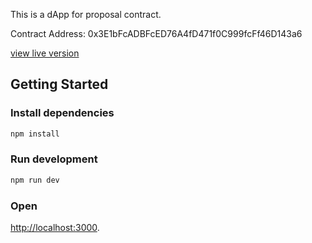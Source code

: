 This is a dApp for proposal contract.

Contract Address: 0x3E1bFcADBFcED76A4fD471f0C999fcFf46D143a6

[view live version](https://proposal-contract-fe.vercel.app/)

## Getting Started

### Install dependencies

```bash
npm install
```

### Run development

```bash
npm run dev
```

### Open

[http://localhost:3000](http://localhost:3000).
